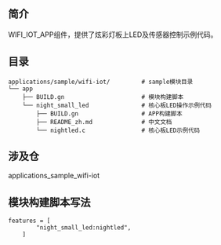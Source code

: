 ## 简介

WIFI\_IOT\_APP组件，提供了炫彩灯板上LED及传感器控制示例代码。

## 目录

```
applications/sample/wifi-iot/         # sample模块目录
└── app
    ├── BUILD.gn                      # 模块构建脚本
    └── night_small_led               # 核心板LED操作示例代码
        ├── BUILD.gn                  # APP构建脚本
        ├── README_zh.md              # 中文文档
        └── nightled.c                # 核心板LED示例代码
```

## 涉及仓

applications\_sample\_wifi-iot

## 模块构建脚本写法
```
features = [
        "night_small_led:nightled",
    ]
```